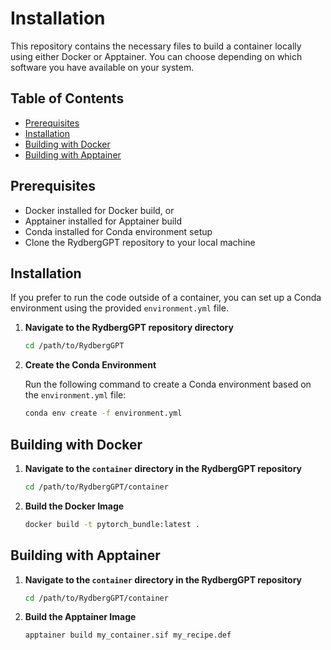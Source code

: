 # Installation

This repository contains the necessary files to build a container locally using either Docker or Apptainer. You can choose depending on which software you have available on your system.

## Table of Contents

- [Prerequisites](#prerequisites)
- [Installation](#installation)
- [Building with Docker](#building-with-docker)
- [Building with Apptainer](#building-with-apptainer)

## Prerequisites

- Docker installed for Docker build, or
- Apptainer installed for Apptainer build
- Conda installed for Conda environment setup
- Clone the RydbergGPT repository to your local machine

## Installation

If you prefer to run the code outside of a container, you can set up a Conda environment using the provided `environment.yml` file.

1. **Navigate to the RydbergGPT repository directory**

   ```bash
   cd /path/to/RydbergGPT
   ```

2. **Create the Conda Environment**

   Run the following command to create a Conda environment based on the `environment.yml` file:

   ```bash
   conda env create -f environment.yml
   ```

## Building with Docker

1. **Navigate to the `container` directory in the RydbergGPT repository**

   ```bash
   cd /path/to/RydbergGPT/container
   ```

2. **Build the Docker Image**

   ```bash
   docker build -t pytorch_bundle:latest .
   ```

## Building with Apptainer

1. **Navigate to the `container` directory in the RydbergGPT repository**

   ```bash
   cd /path/to/RydbergGPT/container
   ```

2. **Build the Apptainer Image**

   ```bash
   apptainer build my_container.sif my_recipe.def
   ```


